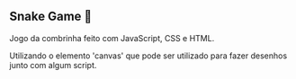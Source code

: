 ## Snake Game 🐍

Jogo da combrinha feito com JavaScript, CSS e HTML.

Utilizando o elemento 'canvas' que pode ser utilizado para fazer desenhos junto com algum script. 

